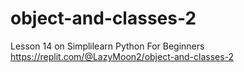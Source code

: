 # object-and-classes-2
Lesson 14 on Simplilearn
Python For Beginners
https://replit.com/@LazyMoon2/object-and-classes-2
